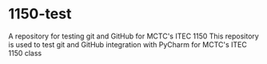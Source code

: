 # 1150-test
A repository for testing git and GitHub for MCTC's ITEC 1150
This repository is used to test git and GitHub integration with PyCharm for MCTC's ITEC 1150 class
